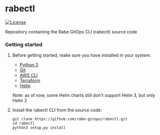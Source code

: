 # rabectl

[![License](https://img.shields.io/github/license/rabe-gitops/rabectl)](LICENSE)

Repository containing the Rabe GitOps CLI (rabectl) source code

### Getting started

1. Before getting started, make sure you have installed in your system:
    * [Python 3](https://www.python.org/downloads/)
    * [Git](https://git-scm.com/downloads/)
    * [AWS CLI](https://docs.aws.amazon.com/cli/latest/userguide/install-cliv2.html)
    * [Terraform](https://www.terraform.io/downloads.html)
    * [Helm](https://helm.sh/docs/intro/install/)

    Note: as of now, some Helm charts still don't support Helm 3, but only Helm 2

2. Install the rabectl CLI from the source code:
    ```
    git clone https://github.com/rabe-gitops/rabectl.git
    cd rabectl
    python3 setup.py install
    ```

